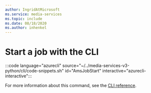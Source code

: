 ```yaml
---
author: IngridAtMicrosoft
ms.service: media-services 
ms.topic: include
ms.date: 08/18/2020
ms.author: inhenkel
---
```

# Start a job with the CLI

:::code language="azurecli" source="~/../media-services-v3-python/cli/code-snippets.sh" id="AmsJobStart" interactive="azurecli-interactive":::

For more information about this command, see the [CLI reference](/cli/azure/ams/job?view=azure-cli-latest#az-ams-job-start).
